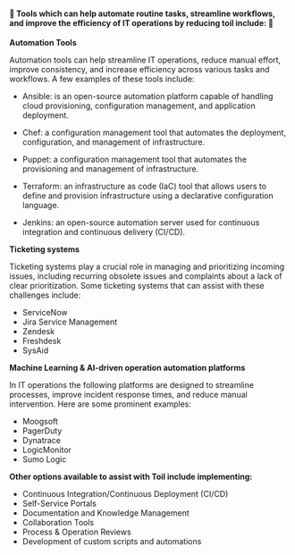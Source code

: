 #### &#x1F528; Tools which can help automate routine tasks, streamline workflows, and improve the efficiency of IT operations by reducing toil include: &#x1F527;




__Automation Tools__
  
  Automation tools can help streamline IT operations, reduce manual effort, improve consistency, and increase efficiency across various tasks and workflows. A few examples of these tools include:


* Ansible: is an open-source automation platform capable of handling cloud provisioning, configuration management, and application deployment.


* Chef: a configuration management tool that automates the deployment, configuration, and management of infrastructure.


* Puppet: a configuration management tool that automates the provisioning and management of infrastructure. 


* Terraform: an infrastructure as code (IaC) tool that allows users to define and provision infrastructure using a declarative configuration language. 


 * Jenkins: an open-source automation server used for continuous integration and continuous delivery (CI/CD). 





__Ticketing systems__

  Ticketing systems play a crucial role in managing and prioritizing incoming issues, including recurring obsolete issues and complaints about a lack of clear prioritization. Some ticketing systems that can assist with these challenges include:

* ServiceNow
* Jira Service Management
* Zendesk
* Freshdesk
* SysAid





__Machine Learning & AI-driven  operation automation platforms__


   In IT operations the following platforms are designed to streamline processes, improve incident response times, and reduce manual intervention. Here are some prominent examples:

* Moogsoft 
* PagerDuty
* Dynatrace
* LogicMonitor
* Sumo Logic


__Other options available to assist with Toil include implementing:__

* Continuous Integration/Continuous Deployment (CI/CD)
* Self-Service Portals
* Documentation and Knowledge Management
* Collaboration Tools
* Process & Operation Reviews
* Development of custom scripts and automations
